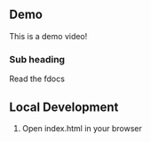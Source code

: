 ## Demo

This is a demo video!

### Sub heading
Read the fdocs

## Local Development

1. Open index.html in your browser
